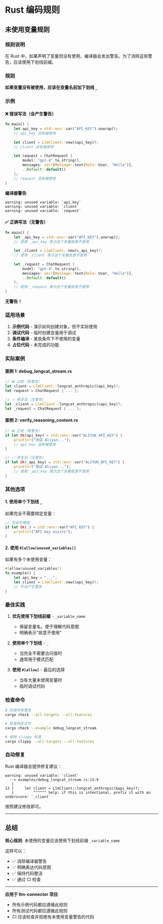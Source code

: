 # Rust 编码规则

## 未使用变量规则

### 规则说明

在 Rust 中，如果声明了变量但没有使用，编译器会发出警告。为了消除这些警告，应该使用下划线前缀。

### 规则

**如果变量没有被使用，应该在变量名前加下划线 `_`**

### 示例

#### ❌ 错误写法（会产生警告）

```rust
fn main() {
    let api_key = std::env::var("API_KEY").unwrap();
    // api_key 没有被使用
    
    let client = LlmClient::new(&api_key)?;
    // client 没有被使用
    
    let request = ChatRequest {
        model: "gpt-4".to_string(),
        messages: vec![Message::text(Role::User, "Hello")],
        ..Default::default()
    };
    // request 没有被使用
}
```

**编译器警告**:
```
warning: unused variable: `api_key`
warning: unused variable: `client`
warning: unused variable: `request`
```

#### ✅ 正确写法（无警告）

```rust
fn main() {
    let _api_key = std::env::var("API_KEY").unwrap();
    // 使用 _api_key 表示这个变量故意不使用
    
    let _client = LlmClient::new(&_api_key)?;
    // 使用 _client 表示这个变量故意不使用
    
    let _request = ChatRequest {
        model: "gpt-4".to_string(),
        messages: vec![Message::text(Role::User, "Hello")],
        ..Default::default()
    };
    // 使用 _request 表示这个变量故意不使用
}
```

**无警告！**

### 适用场景

1. **示例代码** - 演示如何创建对象，但不实际使用
2. **调试代码** - 临时创建变量用于调试
3. **条件编译** - 某些条件下不使用的变量
4. **占位代码** - 未完成的功能

### 实际案例

#### 案例 1: debug_longcat_stream.rs

```rust
// ❌ 之前（有警告）
let client = LlmClient::longcat_anthropic(&api_key)?;
let request = ChatRequest { ... };

// ✅ 修复后（无警告）
let _client = LlmClient::longcat_anthropic(&api_key)?;
let _request = ChatRequest { ... };
```

#### 案例 2: verify_reasoning_content.rs

```rust
// ❌ 之前（有警告）
if let Ok(api_key) = std::env::var("ALIYUN_API_KEY") {
    println!("测试 Aliyun...");
    // api_key 没有被使用
}

// ✅ 修复后（无警告）
if let Ok(_api_key) = std::env::var("ALIYUN_API_KEY") {
    println!("测试 Aliyun...");
    // 使用 _api_key 表示这个变量故意不使用
}
```

### 其他选项

#### 1. 使用单个下划线 `_`

如果完全不需要绑定变量：

```rust
// 完全忽略值
if let Ok(_) = std::env::var("API_KEY") {
    println!("API key exists");
}
```

#### 2. 使用 `#[allow(unused_variables)]`

如果有多个未使用变量：

```rust
#[allow(unused_variables)]
fn example() {
    let api_key = "...";
    let client = LlmClient::new(&api_key)?;
    // 不会产生警告
}
```

### 最佳实践

1. **优先使用下划线前缀** - `_variable_name`
   - 保留变量名，便于理解代码意图
   - 明确表示"故意不使用"

2. **使用单个下划线** - `_`
   - 当完全不需要访问值时
   - 通常用于模式匹配

3. **使用 `#[allow]`** - 最后的选择
   - 当有大量未使用变量时
   - 临时调试代码

### 检查命令

```bash
# 检查所有警告
cargo check --all-targets --all-features

# 检查特定文件
cargo check --example debug_longcat_stream

# 使用 clippy 检查
cargo clippy --all-targets --all-features
```

### 自动修复

Rust 编译器会提供修复建议：

```
warning: unused variable: `client`
  --> examples/debug_longcat_stream.rs:13:9
   |
13 |     let client = LlmClient::longcat_anthropic(&api_key)?;
   |         ^^^^^^ help: if this is intentional, prefix it with an underscore: `_client`
```

按照建议修改即可。

---

## 总结

**核心规则**: 未使用的变量应该使用下划线前缀 `_variable_name`

这样可以：
- ✅ 消除编译器警告
- ✅ 明确表达代码意图
- ✅ 保持代码整洁
- ✅ 通过 CI 检查

---

**应用于 llm-connector 项目**:
- 所有示例代码都应遵循此规则
- 所有测试代码都应遵循此规则
- CI 应该检查并拒绝有未使用变量警告的代码

